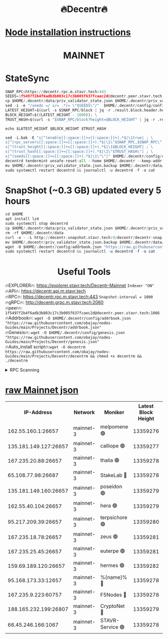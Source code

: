 <h1 align="center"> 🔥Decentr🔥</h1>

[Node installation instructions](https://github.com/obajay/nodes-Guides/tree/main/Projects/Decentr)
=
<h1 align="center"> MAINNET</h1>

# StateSync
```python
SNAP_RPC=https://decentr.rpc.m.stavr.tech:443
SEEDS=1f5497f2b4f6adb3b803c17c3b005f637fcaec2d@decentr.peer.stavr.tech:1066
cp $HOME/.decentr/data/priv_validator_state.json $HOME/.decentr/priv_validator_state.json.backup
sed -i -e "/seeds =/ s/= .*/= \"$SEEDS\"/"  $HOME/.decentr/config/config.toml
LATEST_HEIGHT=$(curl -s $SNAP_RPC/block | jq -r .result.block.header.height); \
BLOCK_HEIGHT=$((LATEST_HEIGHT - 1000)); \
TRUST_HASH=$(curl -s "$SNAP_RPC/block?height=$BLOCK_HEIGHT" | jq -r .result.block_id.hash)

echo $LATEST_HEIGHT $BLOCK_HEIGHT $TRUST_HASH

sed -i.bak -E "s|^(enable[[:space:]]+=[[:space:]]+).*$|\1true| ; \
s|^(rpc_servers[[:space:]]+=[[:space:]]+).*$|\1\"$SNAP_RPC,$SNAP_RPC\"| ; \
s|^(trust_height[[:space:]]+=[[:space:]]+).*$|\1$BLOCK_HEIGHT| ; \
s|^(trust_hash[[:space:]]+=[[:space:]]+).*$|\1\"$TRUST_HASH\"| ; \
s|^(seeds[[:space:]]+=[[:space:]]+).*$|\1\"\"|" $HOME/.decentr/config/config.toml
decentrd tendermint unsafe-reset-all --home $HOME/.decentr --keep-addr-book
mv $HOME/.decentr/priv_validator_state.json.backup $HOME/.decentr/data/priv_validator_state.json
sudo systemctl restart decentrd && journalctl -u decentrd -f -o cat
```
# SnapShot (~0.3 GB) updated every 5 hours
```python
cd $HOME
apt install lz4
sudo systemctl stop decentrd
cp $HOME/.decentr/data/priv_validator_state.json $HOME/.decentr/priv_validator_state.json.backup
rm -rf $HOME/.decentr/data
curl -o - -L http://decentr.snapshot.stavr.tech:9/decentr/decentr-snap.tar.lz4 | lz4 -c -d - | tar -x -C $HOME/.decentr --strip-components 2
mv $HOME/.decentr/priv_validator_state.json.backup $HOME/.decentr/data/priv_validator_state.json
wget -O $HOME/.decentr/config/addrbook.json "https://raw.githubusercontent.com/obajay/nodes-Guides/main/Projects/Decentr/addrbook.json"
sudo systemctl restart decentrd && journalctl -u decentrd -f -o cat
```

 <h1 align="center"> Useful Tools</h1>

🔥EXPLORER🔥:     https://explorer.stavr.tech/Decentr-Mainnet        `Indexer "ON"` \
🔥API🔥:          https://decentr.api.m.stavr.tech \
🔥RPC🔥:          https://decentr.rpc.m.stavr.tech:443              `Snapshot-interval = 1000` \
🔥gRPC🔥:         http://decentr.grpc.m.stavr.tech:2060 \
🔥peer🔥:         `1f5497f2b4f6adb3b803c17c3b005f637fcaec2d@decentr.peer.stavr.tech:1066` \
🔥Addrbook🔥:  `wget -O $HOME/.decentr/config/addrbook.json "https://raw.githubusercontent.com/obajay/nodes-Guides/main/Projects/Decentr/addrbook.json"` \
🔥Genesis🔥:  `wget -O $HOME/.decentr/config/genesis.json "https://raw.githubusercontent.com/obajay/nodes-Guides/main/Projects/Decentr/genesis.json"` \
🔥Auto_install script🔥:`wget -O decentrm https://raw.githubusercontent.com/obajay/nodes-Guides/main/Projects/Decentr/decentrm && chmod +x decentrm && ./decentrm`

<details>
<summary>RPC Scanning</summary>

<h2 align="center"> We scan nodes in real time every 4 hours. And we provide the final result of RPC endpoints.
We cannot influence the operation of these nodes in any way. </h2>


```python
If Voting Power is higher than 0 --> then the Node is a validator of the network and may be subject to attack and be a potential threat to the chain.
```
```python
We marked such validators with a red symbol
```

</details>

[raw Mainnet json](https://rpc-check.decentrm.stavr.tech/decentrm/rpc-decentrm-result.json)
=



<table><tr><th>IP-Address</th><th>Network</th><th>Moniker</th><th>Latest Block Height</th><th>Earliest Block Height</th><th>Catching Up</th><th>Tx Index</th><th>Voting Power</th><th>Scan Time</th></tr><tr><td>162.55.160.1:26657</td><td>mainnet-3</td><td>melpomene 🟢</td><td>13359276</td><td>1688950</td><td>False</td><td>on</td><td>0</td><td>2024-03-17T06:53:05.390460249UTC</td></tr><tr><td>135.181.149.127:26657</td><td>mainnet-3</td><td>calliope 🟢</td><td>13359277</td><td>1688950</td><td>False</td><td>on</td><td>0</td><td>2024-03-17T06:53:09.803621106UTC</td></tr><tr><td>167.235.20.88:26657</td><td>mainnet-3</td><td>thalia 🟢</td><td>13359278</td><td>1688950</td><td>False</td><td>on</td><td>0</td><td>2024-03-17T06:53:13.283547124UTC</td></tr><tr><td>65.108.77.98:26687</td><td>mainnet-3</td><td>StakeLab 🔴</td><td>13359278</td><td>1688950</td><td>False</td><td>on</td><td>5458168</td><td>2024-03-17T06:53:13.614966603UTC</td></tr><tr><td>135.181.149.160:26657</td><td>mainnet-3</td><td>poseidon 🟢</td><td>13359279</td><td>1688950</td><td>False</td><td>on</td><td>0</td><td>2024-03-17T06:53:18.018448478UTC</td></tr><tr><td>162.55.40.104:26657</td><td>mainnet-3</td><td>hera 🟢</td><td>13359279</td><td>1688950</td><td>False</td><td>on</td><td>0</td><td>2024-03-17T06:53:18.490752648UTC</td></tr><tr><td>95.217.209.39:26657</td><td>mainnet-3</td><td>terpsichore 🟢</td><td>13359280</td><td>1688950</td><td>False</td><td>on</td><td>0</td><td>2024-03-17T06:53:22.887132727UTC</td></tr><tr><td>167.235.18.78:26657</td><td>mainnet-3</td><td>zeus 🟢</td><td>13359281</td><td>1688950</td><td>False</td><td>on</td><td>0</td><td>2024-03-17T06:53:29.180558882UTC</td></tr><tr><td>167.235.25.45:26657</td><td>mainnet-3</td><td>euterpe 🟢</td><td>13359281</td><td>1688950</td><td>False</td><td>on</td><td>0</td><td>2024-03-17T06:53:31.433239246UTC</td></tr><tr><td>159.69.189.120:26657</td><td>mainnet-3</td><td>hermes 🟢</td><td>13359282</td><td>1688950</td><td>False</td><td>on</td><td>0</td><td>2024-03-17T06:53:33.692931356UTC</td></tr><tr><td>95.168.173.33:12657</td><td>mainnet-3</td><td>%{name}% 🔴</td><td>13359278</td><td>8964001</td><td>False</td><td>on</td><td>4280346</td><td>2024-03-17T06:53:10.789299683UTC</td></tr><tr><td>167.235.9.223:60757</td><td>mainnet-3</td><td>F5Nodes 🔴</td><td>13359278</td><td>12380001</td><td>False</td><td>off</td><td>562</td><td>2024-03-17T06:53:11.014741342UTC</td></tr><tr><td>188.165.232.199:26807</td><td>mainnet-3</td><td>CryptoNet 🔴</td><td>13359279</td><td>13242001</td><td>False</td><td>off</td><td>916259</td><td>2024-03-17T06:53:18.273533458UTC</td></tr><tr><td>66.45.246.166:1067</td><td>mainnet-3</td><td>STAVR-Service 🟢</td><td>13359278</td><td>13356001</td><td>False</td><td>on</td><td>0</td><td>2024-03-17T06:53:10.343618140UTC</td></tr></table>
